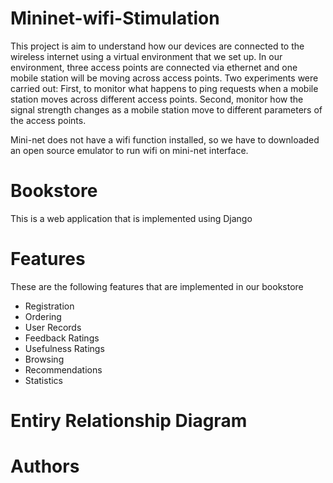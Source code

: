 # Mininet-wifi-Stimulation
This project is aim to understand how our devices are connected to the wireless internet using a virtual environment that we set up. In our environment, three access points are connected via ethernet and one mobile station will be moving across access points. Two experiments were carried out: First, to monitor what happens to ping requests when a mobile station moves across different access points. Second, monitor how the signal strength changes as a mobile station move to different parameters of the access points. 

Mini-net does not have a wifi function installed, so we have to downloaded an open source emulator to run wifi on mini-net interface. 


# Bookstore
This is a web application that is implemented using Django 

# Features
These are the following features that are implemented in our bookstore

  * Registration 
  * Ordering
  * User Records
  * Feedback Ratings
  * Usefulness Ratings
  * Browsing 
  * Recommendations
  * Statistics

# Entiry Relationship Diagram

# Authors


